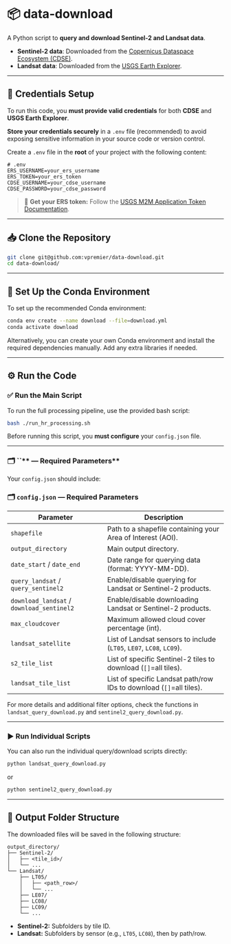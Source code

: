 # 📦 **data-download**

A Python script to **query and download Sentinel-2 and Landsat data**.

- **Sentinel-2 data**: Downloaded from the [Copernicus Dataspace Ecosystem (CDSE)](https://dataspace.copernicus.eu/).
- **Landsat data**: Downloaded from the [USGS Earth Explorer](https://earthexplorer.usgs.gov/).

---

## 🔐 **Credentials Setup**

To run this code, you **must provide valid credentials** for both **CDSE** and **USGS Earth Explorer**.

**Store your credentials securely** in a `.env` file (recommended) to avoid exposing sensitive information in your source code or version control.

Create a `.env` file in the **root** of your project with the following content:

```env
# .env
ERS_USERNAME=your_ers_username
ERS_TOKEN=your_ers_token
CDSE_USERNAME=your_cdse_username
CDSE_PASSWORD=your_cdse_password
```

> 📌 **Get your ERS token:** Follow the [USGS M2M Application Token Documentation](https://www.usgs.gov/media/files/m2m-application-token-documentation).

---

## 📥 **Clone the Repository**

```bash
git clone git@github.com:vpremier/data-download.git
cd data-download/
```

---

## 🐍 **Set Up the Conda Environment**

To set up the recommended Conda environment:

```bash
conda env create --name download --file=download.yml
conda activate download
```

Alternatively, you can create your own Conda environment and install the required dependencies manually. Add any extra libraries if needed.

---

## ⚙️ **Run the Code**

### ✅ **Run the Main Script**

To run the full processing pipeline, use the provided bash script:

```bash
bash ./run_hr_processing.sh
```

Before running this script, you **must configure** your `config.json` file.

---

### 🗂️ ``** — Required Parameters**

Your `config.json` should include:

### 🗂️ **`config.json` — Required Parameters**

| Parameter            | Description                                                                 |
|----------------------|-----------------------------------------------------------------------------|
| `shapefile`          | Path to a shapefile containing your Area of Interest (AOI).                 |
| `output_directory`   | Main output directory.                                                      |
| `date_start` / `date_end` | Date range for querying data (format: YYYY-MM-DD).                   |
| `query_landsat` / `query_sentinel2` | Enable/disable querying for Landsat or Sentinel-2 products. |
| `download_landsat` / `download_sentinel2` | Enable/disable downloading Landsat or Sentinel-2 products. |
| `max_cloudcover`     | Maximum allowed cloud cover percentage (int).                                     |
| `landsat_satellite`  | List of Landsat sensors to include (`LT05`, `LE07`, `LC08`, `LC09`).        |
| `s2_tile_list`       | List of specific Sentinel-2 tiles to download (`[]`=all tiles).                    |
| `landsat_tile_list`  | List of specific Landsat path/row IDs to download (`[]`=all tiles).               |

For more details and additional filter options, check the functions in `landsat_query_download.py` and `sentinel2_query_download.py`.

---

### ▶️ **Run Individual Scripts**

You can also run the individual query/download scripts directly:

```bash
python landsat_query_download.py
```

or

```bash
python sentinel2_query_download.py
```

---

## 📂 **Output Folder Structure**

The downloaded files will be saved in the following structure:

```
output_directory/
├── Sentinel-2/
│   ├── <tile_id>/
│   └── ...
└── Landsat/
    ├── LT05/
    │   ├── <path_row>/
    │   └── ...
    ├── LE07/
    ├── LC08/
    ├── LC09/
    └── ...
```

- **Sentinel-2:** Subfolders by tile ID.
- **Landsat:** Subfolders by sensor (e.g., `LT05`, `LC08`), then by path/row.



